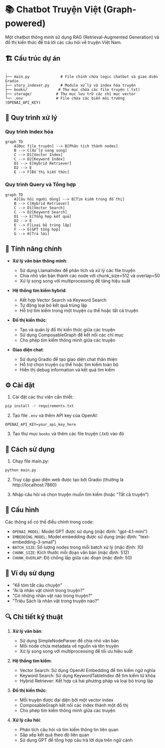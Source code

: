 # 📚 Chatbot Truyện Việt (Graph-powered)

Một chatbot thông minh sử dụng RAG (Retrieval-Augmented Generation) và đồ thị kiến thức để trả lời các câu hỏi về truyện Việt Nam.

## 🏗️ Cấu trúc dự án

```
.
├── main.py              # File chính chứa logic chatbot và giao diện Gradio
├── story_indexer.py     # Module xử lý và index hóa truyện
├── books/              # Thư mục chứa các file truyện (.txt)
├── storage/           # Thư mục lưu trữ các chỉ mục vector
└── .env               # File chứa các biến môi trường (OPENAI_API_KEY)
```

## 🔄 Quy trình xử lý

### Quy trình Index hóa
```mermaid
graph TD
    A[Đọc file truyện] --> B[Phân tích thành nodes]
    B --> C[Xử lý song song]
    C --> D1[Vector Index]
    C --> D2[Keyword Index]
    D1 --> E[Hybrid Retriever]
    D2 --> E
    E --> F[Đồ thị kiến thức]
```

### Quy trình Query và Tổng hợp
```mermaid
graph TD
    A[Câu hỏi người dùng] --> B[Tìm kiếm trong đồ thị]
    B --> C[Hybrid Retriever]
    C --> D1[Vector Search]
    C --> D2[Keyword Search]
    D1 --> E[Tổng hợp kết quả]
    D2 --> E
    E --> F[Loại bỏ trùng lặp]
    F --> G[GPT tổng hợp]
    G --> H[Trả lời]
```

## 🚀 Tính năng chính

- **Xử lý văn bản thông minh**: 
  - Sử dụng LlamaIndex để phân tích và xử lý các file truyện
  - Chia nhỏ văn bản thành các node với chunk_size=512 và overlap=50
  - Xử lý song song với multiprocessing để tăng hiệu suất

- **Hệ thống tìm kiếm hybrid**:
  - Kết hợp Vector Search và Keyword Search
  - Tự động loại bỏ kết quả trùng lặp
  - Hỗ trợ tìm kiếm trong một truyện cụ thể hoặc tất cả truyện

- **Đồ thị kiến thức**:
  - Tạo và quản lý đồ thị kiến thức giữa các truyện
  - Sử dụng ComposableGraph để kết nối các chỉ mục
  - Cho phép tìm kiếm thông minh giữa các truyện

- **Giao diện chat**:
  - Sử dụng Gradio để tạo giao diện chat thân thiện
  - Hỗ trợ chọn truyện cụ thể hoặc tìm kiếm toàn bộ
  - Hiển thị debug information và kết quả tìm kiếm

## ⚙️ Cài đặt

1. Cài đặt các thư viện cần thiết:
```bash
pip install -r requirements.txt
```

2. Tạo file `.env` và thêm API key của OpenAI:
```
OPENAI_API_KEY=your_api_key_here
```

3. Tạo thư mục `books` và thêm các file truyện (.txt) vào đó

## 🎯 Cách sử dụng

1. Chạy file main.py:
```bash
python main.py
```

2. Truy cập giao diện web được tạo bởi Gradio (thường là http://localhost:7860)

3. Nhập câu hỏi và chọn truyện muốn tìm kiếm (hoặc "Tất cả truyện")

## 🔧 Cấu hình

Các thông số có thể điều chỉnh trong code:

- `OPENAI_MODEL`: Model GPT được sử dụng (mặc định: "gpt-4.1-mini")
- `EMBEDDING_MODEL`: Model embedding được sử dụng (mặc định: "text-embedding-3-small")
- `BATCH_SIZE`: Số lượng nodes trong mỗi batch xử lý (mặc định: 10)
- `CHUNK_SIZE`: Kích thước mỗi đoạn văn bản (mặc định: 512)
- `CHUNK_OVERLAP`: Độ chồng lấp giữa các đoạn (mặc định: 50)

## 📝 Ví dụ sử dụng

- "Kể tóm tắt câu chuyện"
- "Ai là nhân vật chính trong truyện?"
- "Có những nhân vật nào trong truyện?"
- "Triệu Sách là nhân vật trong truyện nào?"

## 🔍 Chi tiết kỹ thuật

1. **Xử lý văn bản**:
   - Sử dụng SimpleNodeParser để chia nhỏ văn bản
   - Mỗi node chứa metadata về nguồn và tên truyện
   - Xử lý song song với multiprocessing để tối ưu hiệu suất

2. **Hệ thống tìm kiếm**:
   - Vector Search: Sử dụng OpenAI Embedding để tìm kiếm ngữ nghĩa
   - Keyword Search: Sử dụng KeywordTableIndex để tìm kiếm từ khóa
   - Hybrid Retriever: Kết hợp cả hai phương pháp và loại bỏ trùng lặp

3. **Đồ thị kiến thức**:
   - Mỗi truyện được đại diện bởi một vector index
   - ComposableGraph kết nối các index thành một đồ thị
   - Cho phép tìm kiếm thông minh giữa các truyện

4. **Xử lý câu hỏi**:
   - Phân tích câu hỏi và tìm kiếm thông tin liên quan
   - Sắp xếp kết quả theo độ liên quan
   - Sử dụng GPT để tổng hợp câu trả lời dựa trên ngữ cảnh 